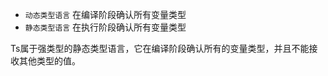 - `动态类型语言` 在编译阶段确认所有变量类型 
- `静态类型语言` 在执行阶段确认所有变量类型

Ts属于强类型的静态类型语言，它在编译阶段确认所有的变量类型，并且不能接收其他类型的值。




